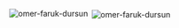 <!---
Omer-Faruk-Dursun/Omer-Faruk-Dursun is a ✨ special ✨ repository because its `README.md` (this file) appears on your GitHub profile.
You can click the Preview link to take a look at your changes.
--->

<p><img align="left" src="https://github-readme-stats.vercel.app/api/top-langs?username=omer-faruk-dursun&show_icons=true&locale=en&layout=compact" alt="omer-faruk-dursun" /></p>

<p>&nbsp;<img align="center" src="https://github-readme-stats.vercel.app/api?username=omer-faruk-dursun&show_icons=true&locale=en" alt="omer-faruk-dursun" /></p>
